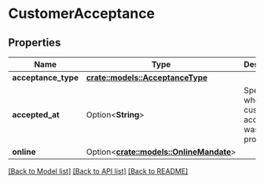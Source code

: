 # CustomerAcceptance

## Properties

Name | Type | Description | Notes
------------ | ------------- | ------------- | -------------
**acceptance_type** | [**crate::models::AcceptanceType**](AcceptanceType.md) |  | 
**accepted_at** | Option<**String**> | Specifying when the customer acceptance was provided | [optional]
**online** | Option<[**crate::models::OnlineMandate**](OnlineMandate.md)> |  | [optional]

[[Back to Model list]](../README.md#documentation-for-models) [[Back to API list]](../README.md#documentation-for-api-endpoints) [[Back to README]](../README.md)


